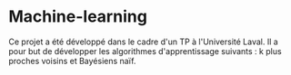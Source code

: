 # Machine-learning

Ce projet a été développé dans le cadre d'un TP à l'Université Laval. Il a pour but de développer les algorithmes d'apprentissage suivants : k plus proches voisins et  Bayésiens naïf.
